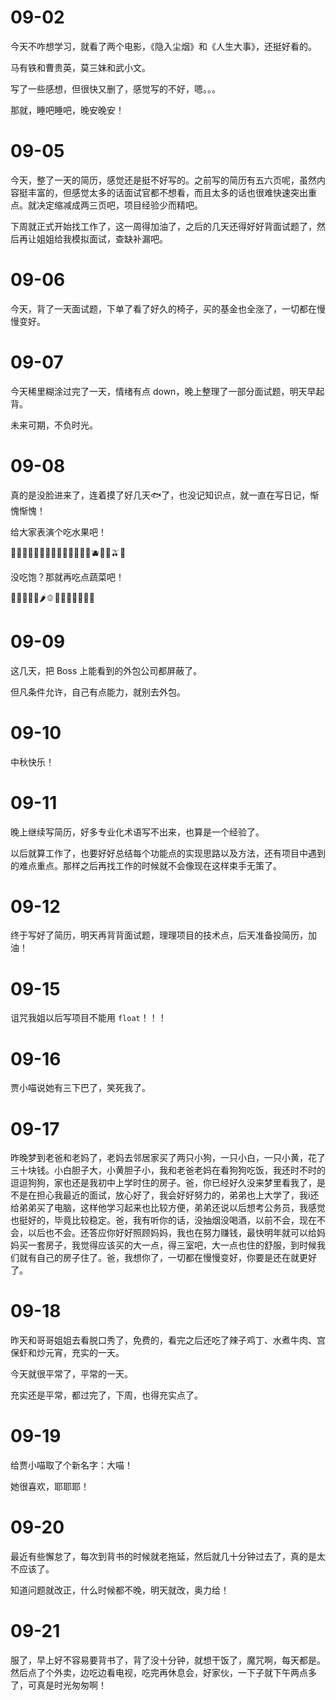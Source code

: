 # 09-02

今天不咋想学习，就看了两个电影，《隐入尘烟》和《人生大事》，还挺好看的。

马有铁和曹贵英，莫三妹和武小文。

写了一些感想，但很快又删了，感觉写的不好，嗯。。。

那就，睡吧睡吧，晚安晚安！

# 09-05

今天，整了一天的简历，感觉还是挺不好写的。之前写的简历有五六页呢，虽然内容挺丰富的，但感觉太多的话面试官都不想看，而且太多的话也很难快速突出重点。就决定缩减成两三页吧，项目经验少而精吧。

下周就正式开始找工作了，这一周得加油了，之后的几天还得好好背面试题了，然后再让姐姐给我模拟面试，查缺补漏吧。

# 09-06

今天，背了一天面试题，下单了看了好久的椅子，买的基金也全涨了，一切都在慢慢变好。

# 09-07

今天稀里糊涂过完了一天，情绪有点 down，晚上整理了一部分面试题，明天早起背。

未来可期，不负时光。

# 09-08

真的是没脸进来了，连着摸了好几天🐟了，也没记知识点，就一直在写日记，惭愧惭愧！

给大家表演个吃水果吧！

🍇🍈🍉🍊🍋🍌🍍🥭🍎🍏🍐🍑🍒🍓🫐🥝🍅🫒🥥

没吃饱？那就再吃点蔬菜吧！

🥑🍆🥔🥕🌽🌶🫑🥒🥬🥦🧄🧅🥜🌰

# 09-09

这几天，把 Boss 上能看到的外包公司都屏蔽了。

但凡条件允许，自己有点能力，就别去外包。

# 09-10

中秋快乐！

# 09-11

晚上继续写简历，好多专业化术语写不出来，也算是一个经验了。

以后就算工作了，也要好好总结每个功能点的实现思路以及方法，还有项目中遇到的难点重点。那样之后再找工作的时候就不会像现在这样束手无策了。

# 09-12

终于写好了简历，明天再背背面试题，理理项目的技术点，后天准备投简历，加油！

# 09-15

诅咒我姐以后写项目不能用 `float`！！！

# 09-16

贾小喵说她有三下巴了，笑死我了。

# 09-17

昨晚梦到老爸和老妈了，老妈去邻居家买了两只小狗，一只小白，一只小黄，花了三十块钱。小白胆子大，小黄胆子小，我和老爸老妈在看狗狗吃饭，我还时不时的逗逗狗狗，家也还是我初中上学时住的房子。爸，你已经好久没来梦里看我了，是不是在担心我最近的面试，放心好了，我会好好努力的，弟弟也上大学了，我i还给弟弟买了电脑，这样他学习起来也比较方便，弟弟还说以后想考公务员，我感觉也挺好的，毕竟比较稳定。爸，我有听你的话，没抽烟没喝酒，以前不会，现在不会，以后也不会。还答应你好好照顾妈妈，我也在努力赚钱，最快明年就可以给妈妈买一套房子，我觉得应该买的大一点，得三室吧，大一点也住的舒服，到时候我们就有自己的房子住了。爸，我想你了，一切都在慢慢变好，你要是还在就更好了。

# 09-18

昨天和哥哥姐姐去看脱口秀了，免费的，看完之后还吃了辣子鸡丁、水煮牛肉、宫保虾和炒元宵，充实的一天。

今天就很平常了，平常的一天。

充实还是平常，都过完了，下周，也得充实点了。

# 09-19

给贾小喵取了个新名字：大喵！

她很喜欢，耶耶耶！

# 09-20

最近有些懈怠了，每次到背书的时候就老拖延，然后就几十分钟过去了，真的是太不应该了。

知道问题就改正，什么时候都不晚，明天就改，奥力给！

# 09-21

服了，早上好不容易要背书了，背了没十分钟，就想干饭了，魔咒啊，每天都是。然后点了个外卖，边吃边看电视，吃完再休息会，好家伙，一下子就下午两点多了，可真是时光匆匆啊！